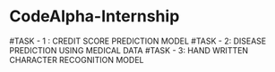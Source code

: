 # CodeAlpha-Internship
#TASK - 1 :
        CREDIT SCORE PREDICTION MODEL
#TASK - 2:
        DISEASE PREDICTION USING MEDICAL DATA
#TASK - 3:
        HAND WRITTEN CHARACTER RECOGNITION MODEL
